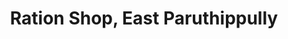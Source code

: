 ---
title: "Ration Shop, East Paruthippully"
url: /east-paruthipully/ration-shop-east-paruthippully/
shop: convenience
---